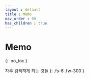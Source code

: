 ```yaml
---
layout : default
title : Memo
nav_order : 99
has_children : true
---
```


# Memo
{: .no_toc }

자주 검색하게 되는 것들
{: .fs-6 .fw-300 }

